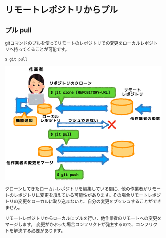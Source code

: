 # リモートレポジトリからプル

## プル pull
gitコマンドのプルを使ってリモートのレポジトリでの変更をローカルレポジトリへ持ってくることが可能です。

```
$ git pull
```

![](img/git-pull.png)

クローンしてきたローカルレポジトリを編集している間に、他の作業者がリモートのレポジトリに変更を加えている可能性があります。その場合リモートレポジトリの変更をローカルに取り込まないと、自分の変更をプッシュすることができません。

リモートレポジトリからローカルにプルを行い、他作業者のリモートへの変更をマージします。
変更がかぶった場合コンフリクトが発生するので、コンフリクトを解決する必要があります。

